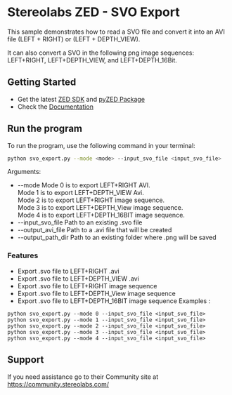 # Stereolabs ZED - SVO Export

This sample demonstrates how to read a SVO file and convert it into an AVI file (LEFT + RIGHT) or (LEFT + DEPTH_VIEW).

It can also convert a SVO in the following png image sequences: LEFT+RIGHT, LEFT+DEPTH_VIEW, and LEFT+DEPTH_16Bit.

## Getting Started
 - Get the latest [ZED SDK](https://www.stereolabs.com/developers/release/) and [pyZED Package](https://www.stereolabs.com/docs/app-development/python/install/)
 - Check the [Documentation](https://www.stereolabs.com/docs/)
 
## Run the program

To run the program, use the following command in your terminal:
```bash
python svo_export.py --mode <mode> --input_svo_file <input_svo_file>
```

Arguments: 
  - --mode Mode 0 is to export LEFT+RIGHT AVI. <br /> Mode 1 is to export LEFT+DEPTH_VIEW Avi. <br /> Mode 2 is to export LEFT+RIGHT image sequence. <br /> Mode 3 is to export LEFT+DEPTH_View image sequence. <br /> Mode 4 is to export LEFT+DEPTH_16BIT image sequence.
  - --input_svo_file Path to an existing .svo file 
  - --output_avi_file Path to a .avi file that will be created
  - --output_path_dir Path to an existing folder where .png will be saved
### Features
 - Export .svo file to LEFT+RIGHT .avi
 - Export .svo file to LEFT+DEPTH_VIEW .avi
 - Export .svo file to LEFT+RIGHT image sequence
 - Export .svo file to LEFT+DEPTH_View image sequence
 - Export .svo file to LEFT+DEPTH_16BIT image sequence
Examples : 
```
python svo_export.py --mode 0 --input_svo_file <input_svo_file>
python svo_export.py --mode 1 --input_svo_file <input_svo_file>
python svo_export.py --mode 2 --input_svo_file <input_svo_file>
python svo_export.py --mode 3 --input_svo_file <input_svo_file>
python svo_export.py --mode 4 --input_svo_file <input_svo_file>
```

## Support
If you need assistance go to their Community site at https://community.stereolabs.com/